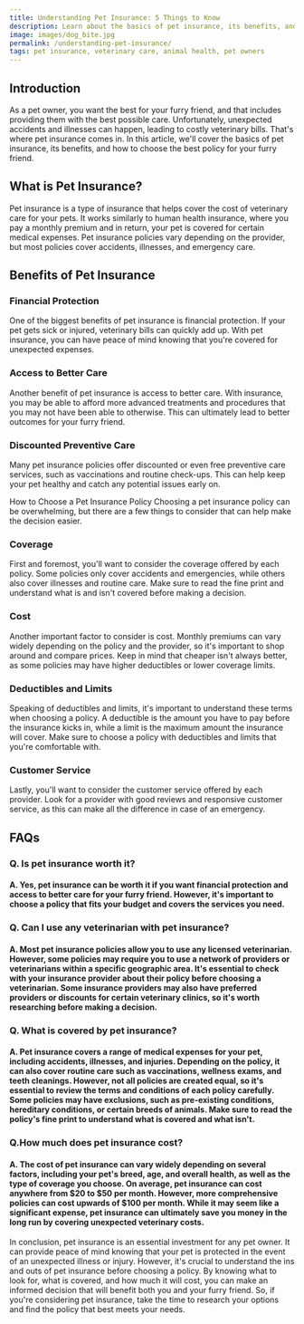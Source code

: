 ```yaml
---
title: Understanding Pet Insurance: 5 Things to Know
description: Learn about the basics of pet insurance, its benefits, and how to choose the best policy for your furry friend.
image: images/dog_bite.jpg
permalink: /understanding-pet-insurance/
tags: pet insurance, veterinary care, animal health, pet owners
---
```


## Introduction
As a pet owner, you want the best for your furry friend, and that includes providing them with the best possible care. Unfortunately, unexpected accidents and illnesses can happen, leading to costly veterinary bills. That's where pet insurance comes in. In this article, we'll cover the basics of pet insurance, its benefits, and how to choose the best policy for your furry friend.

## What is Pet Insurance?
Pet insurance is a type of insurance that helps cover the cost of veterinary care for your pets. It works similarly to human health insurance, where you pay a monthly premium and in return, your pet is covered for certain medical expenses. Pet insurance policies vary depending on the provider, but most policies cover accidents, illnesses, and emergency care.

## Benefits of Pet Insurance
### Financial Protection
One of the biggest benefits of pet insurance is financial protection. If your pet gets sick or injured, veterinary bills can quickly add up. With pet insurance, you can have peace of mind knowing that you're covered for unexpected expenses.

### Access to Better Care
Another benefit of pet insurance is access to better care. With insurance, you may be able to afford more advanced treatments and procedures that you may not have been able to otherwise. This can ultimately lead to better outcomes for your furry friend.

### Discounted Preventive Care
Many pet insurance policies offer discounted or even free preventive care services, such as vaccinations and routine check-ups. This can help keep your pet healthy and catch any potential issues early on.

How to Choose a Pet Insurance Policy
Choosing a pet insurance policy can be overwhelming, but there are a few things to consider that can help make the decision easier.

### Coverage
First and foremost, you'll want to consider the coverage offered by each policy. Some policies only cover accidents and emergencies, while others also cover illnesses and routine care. Make sure to read the fine print and understand what is and isn't covered before making a decision.

### Cost
Another important factor to consider is cost. Monthly premiums can vary widely depending on the policy and the provider, so it's important to shop around and compare prices. Keep in mind that cheaper isn't always better, as some policies may have higher deductibles or lower coverage limits.

### Deductibles and Limits
Speaking of deductibles and limits, it's important to understand these terms when choosing a policy. A deductible is the amount you have to pay before the insurance kicks in, while a limit is the maximum amount the insurance will cover. Make sure to choose a policy with deductibles and limits that you're comfortable with.

### Customer Service
Lastly, you'll want to consider the customer service offered by each provider. Look for a provider with good reviews and responsive customer service, as this can make all the difference in case of an emergency.

## FAQs
###  Q. Is pet insurance worth it?
#### A. Yes, pet insurance can be worth it if you want financial protection and access to better care for your furry friend. However, it's important to choose a policy that fits your budget and covers the services you need.

###  Q. Can I use any veterinarian with pet insurance?
#### A. Most pet insurance policies allow you to use any licensed veterinarian. However, some policies may require you to use a network of providers or veterinarians within a specific geographic area. It's essential to check with your insurance provider about their policy before choosing a veterinarian. Some insurance providers may also have preferred providers or discounts for certain veterinary clinics, so it's worth researching before making a decision.

###  Q. What is covered by pet insurance?
#### A. Pet insurance covers a range of medical expenses for your pet, including accidents, illnesses, and injuries. Depending on the policy, it can also cover routine care such as vaccinations, wellness exams, and teeth cleanings. However, not all policies are created equal, so it's essential to review the terms and conditions of each policy carefully. Some policies may have exclusions, such as pre-existing conditions, hereditary conditions, or certain breeds of animals. Make sure to read the policy's fine print to understand what is covered and what isn't.

###  Q.How much does pet insurance cost?
#### A. The cost of pet insurance can vary widely depending on several factors, including your pet's breed, age, and overall health, as well as the type of coverage you choose. On average, pet insurance can cost anywhere from $20 to $50 per month. However, more comprehensive policies can cost upwards of $100 per month. While it may seem like a significant expense, pet insurance can ultimately save you money in the long run by covering unexpected veterinary costs.

In conclusion, pet insurance is an essential investment for any pet owner. It can provide peace of mind knowing that your pet is protected in the event of an unexpected illness or injury. However, it's crucial to understand the ins and outs of pet insurance before choosing a policy. By knowing what to look for, what is covered, and how much it will cost, you can make an informed decision that will benefit both you and your furry friend. So, if you're considering pet insurance, take the time to research your options and find the policy that best meets your needs.